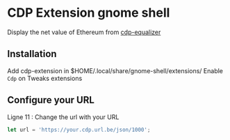 # CDP Extension gnome shell
Display the net value of Ethereum from [cdp-equalizer](https://github.com/efemero/cdp-equalizer)

## Installation

Add cdp-extension in $HOME/.local/share/gnome-shell/extensions/
Enable `Cdp` on Tweaks extensions

## Configure your URL

Ligne 11 : Change the url with your URL

```javascript
let url = 'https://your.cdp.url.be/json/1000';
```

